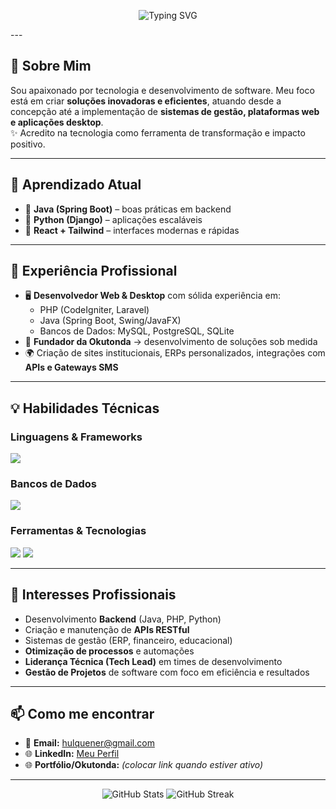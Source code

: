 <!-- Texto animado com nome e status -->
<p align="center">
  <img src="https://readme-typing-svg.herokuapp.com?font=Fira+Code&pause=1000&color=36BCF7&center=true&vCenter=true&width=600&lines=👋+Olá,+eu+sou+Hulquene+Roberto+A.+Ngola;💻+Senior+Software+Engineer;🚀+Tech+Lead+%7C+Founder+da+Okutonda" alt="Typing SVG" />
</p>
---

## 🚀 Sobre Mim  
Sou apaixonado por tecnologia e desenvolvimento de software. Meu foco está em criar **soluções inovadoras e eficientes**, atuando desde a concepção até a implementação de **sistemas de gestão, plataformas web e aplicações desktop**.  
✨ Acredito na tecnologia como ferramenta de transformação e impacto positivo.  

---

## 🌱 Aprendizado Atual  
- 🔹 **Java (Spring Boot)** – boas práticas em backend  
- 🔹 **Python (Django)** – aplicações escaláveis  
- 🔹 **React + Tailwind** – interfaces modernas e rápidas  

---

## 💼 Experiência Profissional  
- 🖥️ **Desenvolvedor Web & Desktop** com sólida experiência em:  
  - PHP (CodeIgniter, Laravel)  
  - Java (Spring Boot, Swing/JavaFX)  
  - Bancos de Dados: MySQL, PostgreSQL, SQLite  
- 🚀 **Fundador da Okutonda** → desenvolvimento de soluções sob medida  
- 🌍 Criação de sites institucionais, ERPs personalizados, integrações com **APIs e Gateways SMS**  

---

## 💡 Habilidades Técnicas  

### Linguagens & Frameworks  
<p align="left">
  <img src="https://skillicons.dev/icons?i=php,laravel,java,spring,python,django,js,react,nextjs,tailwind,bootstrap" />
</p>

### Bancos de Dados  
<p align="left">
  <img src="https://skillicons.dev/icons?i=mysql,postgres,sqlite" />
</p>

### Ferramentas & Tecnologias  
<p align="left">
  <img src="https://skillicons.dev/icons?i=docker,git,github,vscode" />
  <img src="https://skillicons.dev/icons?i=postman" />
</p>

---

## 🤝 Interesses Profissionais  
- Desenvolvimento **Backend** (Java, PHP, Python)  
- Criação e manutenção de **APIs RESTful**  
- Sistemas de gestão (ERP, financeiro, educacional)  
- **Otimização de processos** e automações  
- **Liderança Técnica (Tech Lead)** em times de desenvolvimento  
- **Gestão de Projetos** de software com foco em eficiência e resultados  


---

## 📫 Como me encontrar  
- 📧 **Email:** [hulquener@gmail.com](mailto:hulquener@gmail.com)  
- 🌐 **LinkedIn:** [Meu Perfil](https://www.linkedin.com/in/hulquene-roberto-ngola-66b849227/)  
- 🌐 **Portfólio/Okutonda:** *(colocar link quando estiver ativo)*  

---

<p align="center">
  <img src="https://github-readme-stats.vercel.app/api?username=Hulquene&show_icons=true&theme=radical" alt="GitHub Stats" />
  <img src="https://github-readme-streak-stats.herokuapp.com/?user=Hulquene&theme=radical" alt="GitHub Streak" />
</p>
